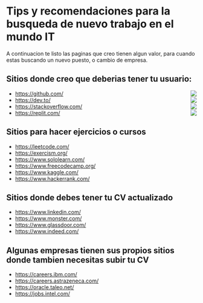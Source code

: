 # Tips y recomendaciones para la busqueda de nuevo trabajo en el mundo IT

A continuacion te listo las paginas que creo tienen algun valor, para cuando estas buscando un nuevo puesto, o cambio de empresa.

## Sitios donde creo que deberias tener tu usuario:

+ https://github.com/ <a href="https://github.com/"><img align="right" src="https://img.shields.io/badge/GitHub-100000?style=for-the-badge&logo=github&logoColor=white" /></a>
+ https://dev.to/ <a href="https://dev.to/"><img align="right" src="https://img.shields.io/badge/dev.to-0A0A0A?style=for-the-badge&logo=devdotto&logoColor=white" /></a>
+ https://stackoverflow.com/ <a href="https://stackoverflow.com/"><img align="right" src="https://img.shields.io/badge/Stack_Overflow-FE7A16?style=for-the-badge&logo=stack-overflow&logoColor=white" /></a>
+ https://replit.com/ <a href="https://replit.com/"><img align="right" src="https://img.shields.io/badge/replit-667881?style=for-the-badge&logo=replit&logoColor=white" /></a>


## Sitios para hacer ejercicios o cursos

+ https://leetcode.com/
+ https://exercism.org/
+ https://www.sololearn.com/
+ https://www.freecodecamp.org/
+ https://www.kaggle.com/
+ https://www.hackerrank.com/


## Sitios donde debes tener tu CV actualizado

+ https://www.linkedin.com/
+ https://www.monster.com/
+ https://www.glassdoor.com/
+ https://www.indeed.com/


## Algunas empresas tienen sus propios sitios donde tambien necesitas subir tu CV

+ https://careers.ibm.com/
+ https://careers.astrazeneca.com/
+ https://oracle.taleo.net/ 
+ https://jobs.intel.com/
